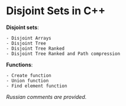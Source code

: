 # Disjoint Sets in C++

**Disjoint sets**: 

	- Disjoint Arrays
	- Disjoint Tree
	- Disjoint Tree Ranked 
	- Disjoint Tree Ranked and Path compression

**Functions**:

	- Create function
	- Union function
	- Find element function
    
*Russian comments are provided.*
